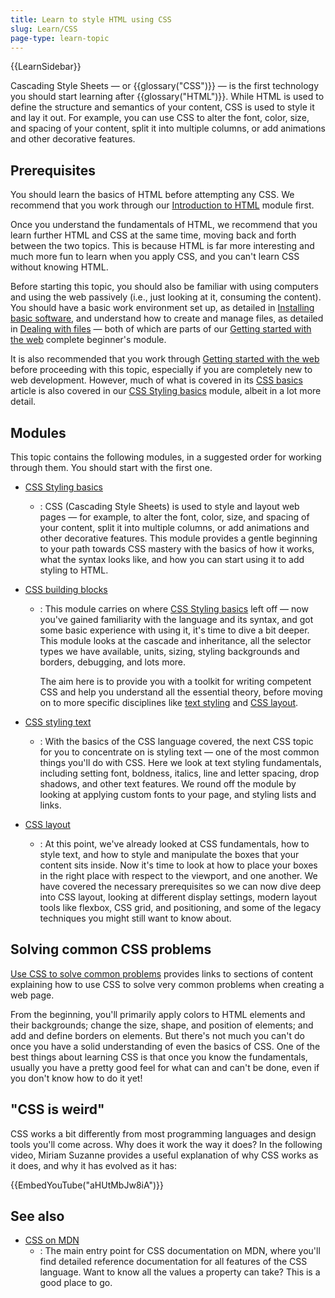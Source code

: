 ```yaml
---
title: Learn to style HTML using CSS
slug: Learn/CSS
page-type: learn-topic
---
```


{{LearnSidebar}}

Cascading Style Sheets — or {{glossary("CSS")}} — is the first technology you should start learning after {{glossary("HTML")}}. While HTML is used to define the structure and semantics of your content, CSS is used to style it and lay it out. For example, you can use CSS to alter the font, color, size, and spacing of your content, split it into multiple columns, or add animations and other decorative features.

## Prerequisites

You should learn the basics of HTML before attempting any CSS. We recommend that you work through our [Introduction to HTML](/en-US/docs/Learn/HTML/Introduction_to_HTML) module first.

Once you understand the fundamentals of HTML, we recommend that you learn further HTML and CSS at the same time, moving back and forth between the two topics. This is because HTML is far more interesting and much more fun to learn when you apply CSS, and you can't learn CSS without knowing HTML.

Before starting this topic, you should also be familiar with using computers and using the web passively (i.e., just looking at it, consuming the content). You should have a basic work environment set up, as detailed in [Installing basic software](/en-US/docs/Learn_web_development/Getting_started/Environment_setup/Installing_software), and understand how to create and manage files, as detailed in [Dealing with files](/en-US/docs/Learn_web_development/Getting_started/Environment_setup/Dealing_with_files) — both of which are parts of our [Getting started with the web](/en-US/docs/Learn_web_development/Getting_started/Your_first_website) complete beginner's module.

It is also recommended that you work through [Getting started with the web](/en-US/docs/Learn_web_development/Getting_started/Your_first_website) before proceeding with this topic, especially if you are completely new to web development. However, much of what is covered in its [CSS basics](/en-US/docs/Learn_web_development/Getting_started/Your_first_website/Styling_the_content) article is also covered in our [CSS Styling basics](/en-US/docs/Learn_web_development/Core/Styling_basics) module, albeit in a lot more detail.

## Modules

This topic contains the following modules, in a suggested order for working through them. You should start with the first one.

- [CSS Styling basics](/en-US/docs/Learn_web_development/Core/Styling_basics)

  - : CSS (Cascading Style Sheets) is used to style and layout web pages — for example, to alter the font, color, size, and spacing of your content, split it into multiple columns, or add animations and other decorative features. This module provides a gentle beginning to your path towards CSS mastery with the basics of how it works, what the syntax looks like, and how you can start using it to add styling to HTML.

- [CSS building blocks](/en-US/docs/Learn/CSS/Building_blocks)

  - : This module carries on where [CSS Styling basics](/en-US/docs/Learn_web_development/Core/Styling_basics) left off — now you've gained familiarity with the language and its syntax, and got some basic experience with using it, it's time to dive a bit deeper. This module looks at the cascade and inheritance, all the selector types we have available, units, sizing, styling backgrounds and borders, debugging, and lots more.

    The aim here is to provide you with a toolkit for writing competent CSS and help you understand all the essential theory, before moving on to more specific disciplines like [text styling](/en-US/docs/Learn/CSS/Styling_text) and [CSS layout](/en-US/docs/Learn/CSS/CSS_layout).

- [CSS styling text](/en-US/docs/Learn/CSS/Styling_text)

  - : With the basics of the CSS language covered, the next CSS topic for you to concentrate on is styling text — one of the most common things you'll do with CSS. Here we look at text styling fundamentals, including setting font, boldness, italics, line and letter spacing, drop shadows, and other text features. We round off the module by looking at applying custom fonts to your page, and styling lists and links.

- [CSS layout](/en-US/docs/Learn/CSS/CSS_layout)
  - : At this point, we've already looked at CSS fundamentals, how to style text, and how to style and manipulate the boxes that your content sits inside. Now it's time to look at how to place your boxes in the right place with respect to the viewport, and one another. We have covered the necessary prerequisites so we can now dive deep into CSS layout, looking at different display settings, modern layout tools like flexbox, CSS grid, and positioning, and some of the legacy techniques you might still want to know about.

## Solving common CSS problems

[Use CSS to solve common problems](/en-US/docs/Learn/CSS/Howto) provides links to sections of content explaining how to use CSS to solve very common problems when creating a web page.

From the beginning, you'll primarily apply colors to HTML elements and their backgrounds; change the size, shape, and position of elements; and add and define borders on elements. But there's not much you can't do once you have a solid understanding of even the basics of CSS. One of the best things about learning CSS is that once you know the fundamentals, usually you have a pretty good feel for what can and can't be done, even if you don't know how to do it yet!

## "CSS is weird"

CSS works a bit differently from most programming languages and design tools you'll come across. Why does it work the way it does? In the following video, Miriam Suzanne provides a useful explanation of why CSS works as it does, and why it has evolved as it has:

{{EmbedYouTube("aHUtMbJw8iA")}}

## See also

- [CSS on MDN](/en-US/docs/Web/CSS)
  - : The main entry point for CSS documentation on MDN, where you'll find detailed reference documentation for all features of the CSS language. Want to know all the values a property can take? This is a good place to go.
